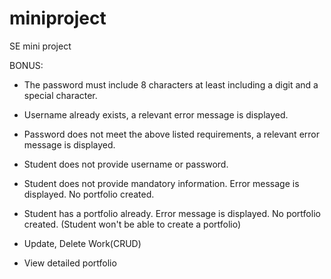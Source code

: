 # miniproject
SE mini project

BONUS:

- The password must include 8 characters at least including a digit and a special character.

- Username already exists, a relevant error message is displayed.

- Password does not meet the above listed requirements, a relevant error message is displayed.

- Student does not provide username or password.

- Student does not provide mandatory information. Error message is displayed. No portfolio created.

- Student has a portfolio already. Error message is displayed. No portfolio created.
(Student won't be able to create a portfolio)

- Update, Delete Work(CRUD)

- View detailed portfolio
